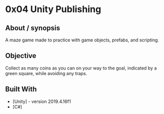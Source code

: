 # 0x04 Unity Publishing

## About / synopsis
A maze game made to practice with game objects, prefabs, and scripting.

## Objective
Collect as many coins as you can on your way to the goal, indicated by a green square, while avoiding any traps.

## Built With

* [Unity] - version 2019.4.16f1
* [C#]

